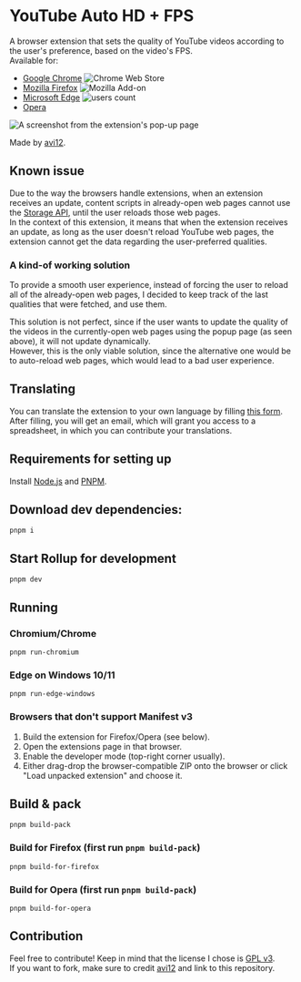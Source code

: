 # YouTube Auto HD + FPS

A browser extension that sets the quality of YouTube videos according to the user's preference, based on the video's
FPS.  
Available for:

- [Google Chrome](https://chrome.google.com/webstore/detail/fcphghnknhkimeagdglkljinmpbagone) ![Chrome Web Store](https://img.shields.io/chrome-web-store/users/fcphghnknhkimeagdglkljinmpbagone?color=white&label=users&style=flat-square)
- [Mozilla Firefox](https://addons.mozilla.org/addon/youtube-auto-hd-fps) ![Mozilla Add-on](https://img.shields.io/amo/users/youtube-auto-hd-fps?color=white&label=users&style=flat-square)
- [Microsoft Edge](https://microsoftedge.microsoft.com/addons/detail/ggnepcoiimddpmjaoejhdfppjbcnfaom) ![users count](https://img.shields.io/badge/dynamic/json?label=users&query=activeInstallCount&style=flat-square&color=white&url=https://microsoftedge.microsoft.com/addons/getproductdetailsbycrxid/ggnepcoiimddpmjaoejhdfppjbcnfaom)
- [Opera](https://addons.opera.com/en/extensions/details/youtube-auto-hd-fps)

![A screenshot from the extension's pop-up page](https://user-images.githubusercontent.com/6422804/148557807-3cd5c3cb-9d06-456a-bcff-25bf2eecef04.png)

Made by [avi12](https://avi12.com).

## Known issue

Due to the way the browsers handle extensions, when an extension receives an update, content scripts in already-open web
pages cannot use the [Storage API](https://developer.mozilla.org/en-US/docs/Mozilla/Add-ons/WebExtensions/API/storage),
until the user reloads those web pages.  
In the context of this extension, it means that when the extension receives an update, as long as the user doesn't
reload YouTube web pages, the extension cannot get the data regarding the user-preferred qualities.

### A kind-of working solution

To provide a smooth user experience, instead of forcing the user to reload all of the already-open web pages, I decided
to keep track of the last qualities that were fetched, and use them.

This solution is not perfect, since if the user wants to update the quality of the videos in the currently-open web
pages using the popup page (as seen above), it will not update dynamically.  
However, this is the only viable solution, since the alternative one would be to auto-reload web pages, which would lead
to a bad user experience.

## Translating

You can translate the extension to your own language by
filling [this form](https://apps.jeurissen.co/auto-hd-fps-for-youtube/translate).  
After filling, you will get an email, which will grant you access to a spreadsheet, in which you can contribute your
translations.

## Requirements for setting up

Install [Node.js](https://nodejs.org) and [PNPM](https://pnpm.js.org/en/installation).

## Download dev dependencies:

```shell script
pnpm i
```

## Start Rollup for development

```shell script
pnpm dev
```

## Running

### Chromium/Chrome

```shell script
pnpm run-chromium
```

### Edge on Windows 10/11

```shell
pnpm run-edge-windows
```

### Browsers that don't support Manifest v3

1. Build the extension for Firefox/Opera (see below).
2. Open the extensions page in that browser.
3. Enable the developer mode (top-right corner usually).
4. Either drag-drop the browser-compatible ZIP onto the browser or click "Load unpacked extension" and choose it.

## Build & pack

```shell
pnpm build-pack
```

### Build for Firefox (first run `pnpm build-pack`)

```shell
pnpm build-for-firefox
```

### Build for Opera (first run `pnpm build-pack`)

```shell
pnpm build-for-opera
```

## Contribution

Feel free to contribute! Keep in mind that the license I chose
is [GPL v3](https://github.com/avi12/youtube-auto-hd/blob/main/LICENSE).  
If you want to fork, make sure to credit [avi12](https://avi12.com) and link to this repository.
